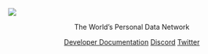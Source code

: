<a href="https://developers.masa.finance">
    <img src="https://i.postimg.cc/28GRKxHg/image.png"/>
</a>

<p align="center">
   The World’s Personal Data Network
</p>

<p align="center">
    <a href="https://developers.masa.finance">Developer Documentation</a>
    <a href="https://discord.gg/HyHGaKhaKs">Discord</a>
    <a href="https://mobile.twitter.com/getmasafi">Twitter</a>
</p>
